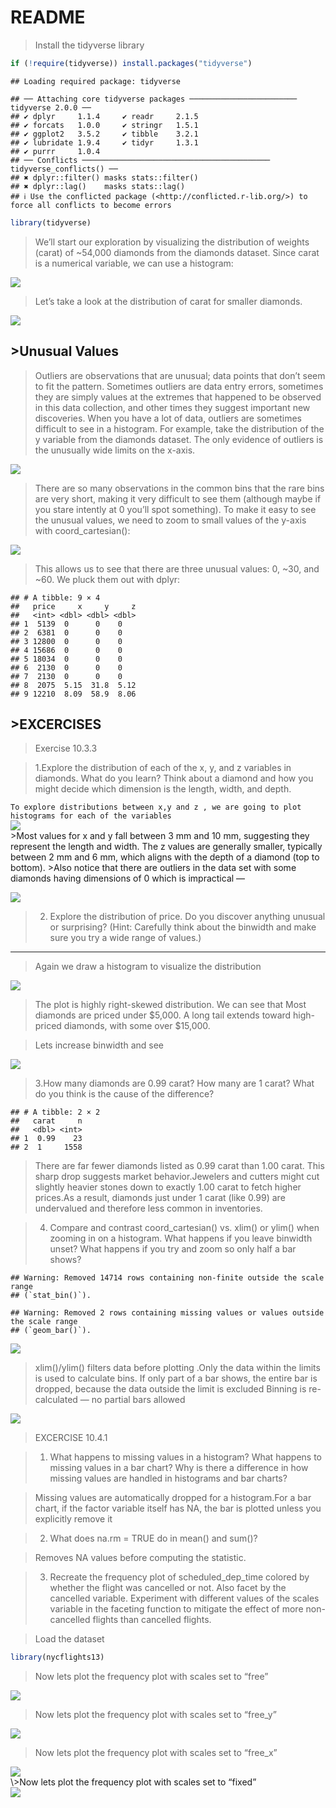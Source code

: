 README
================

> Install the tidyverse library

``` r
if (!require(tidyverse)) install.packages("tidyverse")
``` 

    ## Loading required package: tidyverse

    ## ── Attaching core tidyverse packages ──────────────────────── tidyverse 2.0.0 ──
    ## ✔ dplyr     1.1.4     ✔ readr     2.1.5
    ## ✔ forcats   1.0.0     ✔ stringr   1.5.1
    ## ✔ ggplot2   3.5.2     ✔ tibble    3.2.1
    ## ✔ lubridate 1.9.4     ✔ tidyr     1.3.1
    ## ✔ purrr     1.0.4     
    ## ── Conflicts ────────────────────────────────────────── tidyverse_conflicts() ──
    ## ✖ dplyr::filter() masks stats::filter()
    ## ✖ dplyr::lag()    masks stats::lag()
    ## ℹ Use the conflicted package (<http://conflicted.r-lib.org/>) to force all conflicts to become errors

``` r
library(tidyverse)
```

> We’ll start our exploration by visualizing the distribution of weights
> (carat) of ~54,000 diamonds from the diamonds dataset. Since carat is
> a numerical variable, we can use a histogram:

<img src="figures/histo1-1.png" style="display: block; margin: auto;" />

> Let’s take a look at the distribution of carat for smaller diamonds.

<img src="figures/histo2-1.png" style="display: block; margin: auto;" />

## \>Unusual Values

> Outliers are observations that are unusual; data points that don’t
> seem to fit the pattern. Sometimes outliers are data entry errors,
> sometimes they are simply values at the extremes that happened to be
> observed in this data collection, and other times they suggest
> important new discoveries. When you have a lot of data, outliers are
> sometimes difficult to see in a histogram. For example, take the
> distribution of the y variable from the diamonds dataset. The only
> evidence of outliers is the unusually wide limits on the x-axis.

<img src="figures/histo3-1.png" style="display: block; margin: auto;" />

> There are so many observations in the common bins that the rare bins
> are very short, making it very difficult to see them (although maybe
> if you stare intently at 0 you’ll spot something). To make it easy to
> see the unusual values, we need to zoom to small values of the y-axis
> with coord_cartesian():

<img src="figures/histo4-1.png" style="display: block; margin: auto;" />

> This allows us to see that there are three unusual values: 0, ~30, and
> ~60. We pluck them out with dplyr:

    ## # A tibble: 9 × 4
    ##   price     x     y     z
    ##   <int> <dbl> <dbl> <dbl>
    ## 1  5139  0      0    0   
    ## 2  6381  0      0    0   
    ## 3 12800  0      0    0   
    ## 4 15686  0      0    0   
    ## 5 18034  0      0    0   
    ## 6  2130  0      0    0   
    ## 7  2130  0      0    0   
    ## 8  2075  5.15  31.8  5.12
    ## 9 12210  8.09  58.9  8.06

## \>EXCERCISES

> Exercise 10.3.3

> 1.Explore the distribution of each of the x, y, and z variables in
> diamonds. What do you learn? Think about a diamond and how you might
> decide which dimension is the length, width, and depth.

`To explore distributions between x,y and z , we are going to plot histograms for each of the variables`
<img src="figures/histo6-1.png" style="display: block; margin: auto;" />
\>Most values for x and y fall between 3 mm and 10 mm, suggesting they
represent the length and width. The z values are generally smaller,
typically between 2 mm and 6 mm, which aligns with the depth of a
diamond (top to bottom). \>Also notice that there are outliers in the
data set with some diamonds having dimensions of 0 which is impractical
—

<img src="figures/box-plots-1.png" style="display: block; margin: auto;" />

> 2.  Explore the distribution of price. Do you discover anything
>     unusual or surprising? (Hint: Carefully think about the binwidth
>     and make sure you try a wide range of values.)

------------------------------------------------------------------------

> Again we draw a histogram to visualize the distribution

<img src="figures/histo7 -1.png" style="display: block; margin: auto;" />

> The plot is highly right-skewed distribution. We can see that Most
> diamonds are priced under \$5,000. A long tail extends toward
> high-priced diamonds, with some over \$15,000.

> Lets increase binwidth and see

<img src="figures/histo8-1.png" style="display: block; margin: auto;" />

> 3.How many diamonds are 0.99 carat? How many are 1 carat? What do you
> think is the cause of the difference?

    ## # A tibble: 2 × 2
    ##   carat     n
    ##   <dbl> <int>
    ## 1  0.99    23
    ## 2  1     1558

> There are far fewer diamonds listed as 0.99 carat than 1.00 carat.
> This sharp drop suggests market behavior.Jewelers and cutters might
> cut slightly heavier stones down to exactly 1.00 carat to fetch higher
> prices.As a result, diamonds just under 1 carat (like 0.99) are
> undervalued and therefore less common in inventories.

> 4.  Compare and contrast coord_cartesian() vs. xlim() or ylim() when
>     zooming in on a histogram. What happens if you leave binwidth
>     unset? What happens if you try and zoom so only half a bar shows?

    ## Warning: Removed 14714 rows containing non-finite outside the scale range
    ## (`stat_bin()`).

    ## Warning: Removed 2 rows containing missing values or values outside the scale range
    ## (`geom_bar()`).

<img src="figures/histo9 -1.png" style="display: block; margin: auto;" />

> xlim()/ylim() filters data before plotting .Only the data within the
> limits is used to calculate bins. If only part of a bar shows, the
> entire bar is dropped, because the data outside the limit is excluded
> Binning is re-calculated — no partial bars allowed

<img src="figures/histo10-1.png" style="display: block; margin: auto;" />

> EXCERCISE 10.4.1

> 1.  What happens to missing values in a histogram? What happens to
>     missing values in a bar chart? Why is there a difference in how
>     missing values are handled in histograms and bar charts?

> Missing values are automatically dropped for a histogram.For a bar
> chart, if the factor variable itself has NA, the bar is plotted unless
> you explicitly remove it

> 2.  What does na.rm = TRUE do in mean() and sum()?

> Removes NA values before computing the statistic.

> 3.  Recreate the frequency plot of scheduled_dep_time colored by
>     whether the flight was cancelled or not. Also facet by the
>     cancelled variable. Experiment with different values of the scales
>     variable in the faceting function to mitigate the effect of more
>     non-cancelled flights than cancelled flights.

> Load the dataset

``` r
library(nycflights13)
```

> Now lets plot the frequency plot with scales set to “free”

<img src="figures/histo11-1.png" style="display: block; margin: auto;" />

> Now lets plot the frequency plot with scales set to “free_y”

<img src="figures/histo12 -1.png" style="display: block; margin: auto;" />

> Now lets plot the frequency plot with scales set to “free_x”

<img src="figures/histo13 -1.png" style="display: block; margin: auto;" />
\>Now lets plot the frequency plot with scales set to “fixed”

<img src="figures/histo14 -1.png" style="display: block; margin: auto;" />
